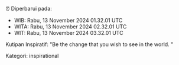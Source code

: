 ⏰ Diperbarui pada:
- WIB: Rabu, 13 November 2024 01.32.01 UTC
- WITA: Rabu, 13 November 2024 02.32.01 UTC
- WIT: Rabu, 13 November 2024 03.32.01 UTC

Kutipan Inspiratif:
"Be the change that you wish to see in the world. "


Kategori: inspirational


